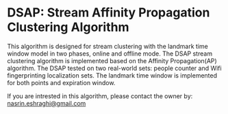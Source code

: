 # DSAP:  Stream Affinity Propagation Clustering Algorithm

This algorithm is designed for  stream clustering with the landmark time window model in two phases, online and offline mode. The DSAP  stream clustering algorithm is implemented based on the Affinity Propagation(AP) algorithm.
The DSAP tested on two real-world sets: people counter and Wifi fingerprinting localization sets.
The landmark time window is implemented for both  points and expiration window.


If you are intrested in this algorithm, please contact the owner by: nasrin.eshraghi@gmail.com 
